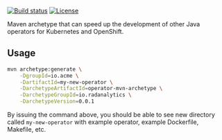 [![Build status](https://travis-ci.org/jvm-operators/operator-mvn-archetypes.svg?branch=master)](https://travis-ci.org/jvm-operators/operator-mvn-archetypes)
[![License](https://img.shields.io/badge/license-Apache--2.0-blue.svg)](http://www.apache.org/licenses/LICENSE-2.0)

Maven archetype that can speed up the development of other Java operators for Kubernetes and OpenShift.

## Usage

```bash
mvn archetype:generate \
    -DgroupId=io.acme \
    -DartifactId=my-new-operator \
    -DarchetypeArtifactId=operator-mvn-archetype \
    -DarchetypeGroupId=io.radanalytics \
    -DarchetypeVersion=0.0.1
```

By issuing the command above, you should be able to see new directory called `my-new-operator` with example operator, example Dockerfile, Makefile, etc.
